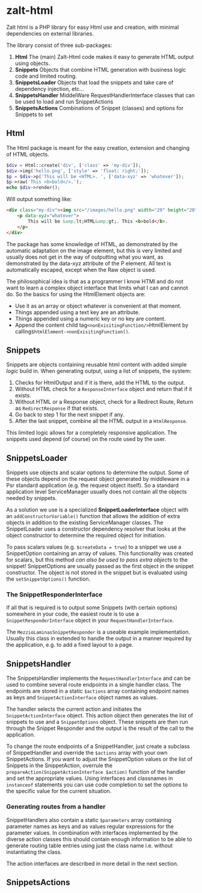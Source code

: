 # zalt-html
Zalt html is a PHP library for easy Html use and creation, with minimal dependencies on external libraries.

The library consist of three sub-packages:

1. **Html** The (main) Zalt-Html code makes it easy to generate HTML output using objects.
2. **Snippets** Objects that combine HTML generation with business logic code and limited routing.
3. **SnippetsLoader** Objects that load the snippets and take care of dependency injection, etc...
4. **SnippetsHandler** MiddelWare RequestHandlerInterface classes that can be used to load and run SnippetActions
5. **SnippetsActions** Combinations of Snippet (classes) and options for Snippets to set  

## Html

The Html package is meant for the easy creation, extension and changing of HTML objects. 

```php
$div = Html::create('div', ['class' => 'my-div']);
$div->img('hello.png', ['style' => 'float: right;']);
$p = $div->p('This will be <HTML>. ', ['data-xyz' => 'whatever']);
$p->raw('This <b>bold</>.');
echo $div->render();
```

Will output something like:

```html
<div class="my-div"><img src="/images/hello.png" width="20" height="20" style="float: right;"/>
    <p data-xyz="whatever">
        This will be &amp;lt;HTML&amp;gt;. This <b>bold</b>. 
    </p>
</div>
```

The package has some knowledge of HTML, as demonstrated by the automatic adaptation on the image element, but this
is very limited and usually does not get in the way of outputting what you want, as demonstrated by the data-xyz 
attribute of the P element. All text is automatically escaped, except when the Raw object is used. 

The philosophical idea is that as a programmer I know HTMl and do not want to learn a complex object interface that 
limits what I can and cannot do. So the basics for using the HtmlElement objects are:
- Use it as an array or object whatever is convenient at that moment.
- Things appended using a text key are an attribute.
- Things appended using a numeric key or no key are content.
- Append the content child tag``<nonExisitingFunction/>``HtmlElement by calling``$htmlElement->nonExisitingFunction()``.


## Snippets

Snippets are objects containing reusable html content with added simple *logic* build in. When generating output, using 
a list of snippets, the system:

1. Checks for HtmlOutput and if it is there, add the HTML to the output.
2. Without HTML check for a ``ResponseInterface`` object and return that if it exists.
3. Without HTML or a Response object, check for a Redirect Route, Return as ``RedirectResponse`` if that exists.
4. Go back to step 1 for the next snippet if any.
5. After the last snippet, combine all the HTML output in a ``HtmlResponse``.

This limited logic allows for a completely responsive application. The snippets used depend (of course) on the route
used by the user.


## SnippetsLoader

Snippets use objects and scalar options to determine the output. Some of these objects depend on the request object 
generated by middleware in a Psr standard application (e.g. the request object itself). So a standard application level
ServiceManager usually does not contain all the objects needed by snippets. 

As a solution we use is a specialized **SnippetLoaderInterface** object with an ``addConstructorVariable()`` function 
that allows the addition of extra objects in addition to the existing ServiceManager classes. The SnippetLoader uses a 
constructor dependency resolver that looks at the object constructor to determine the required object for initiation.

To pass scalars values (e.g. ``$createData = true``) to a snippet we use a SnippetOption containing an array of 
values. This functionality was created for scalars, but this method *can also be used to pass extra objects* to the 
snippet! SnippetOptions are usually passed as the first object in the snippet constructor. The object is not stored 
in the snippet but is evaluated using the ``setSnippetOptions()`` function. 

### The SnippetResponderInterface

If all that is required is to output some Snippets (with certain options) somewhere in your code, the easiest route
is to use a ``SnippetResponderInterface`` object in your ``RequestHandlerInterface``. 

The ``MezzioLaminasSnippetResponder`` is a useable example implementation. Usually this class in extended to handle 
the output in a manner required by the application, e.g. to add a fixed layout to a page.


## SnippetsHandler

The SnippetsHandler implements the ``RequestHandlerInterface`` and can be used to combine several route endpoints
in a single handler class. The endpoints are stored in a static ``$actions`` array containing endpoint names as keys 
and ``SnippetActionInterface`` object names as values.

The handler selects the current action and initiates the ``SnippetActionInterface`` object. This action object then 
generates the list of snippets to use and a ``SnippetOptions`` object. These snippets are then run through the 
Snippet Responder and the output is the result of the call to the application.

To change the route endpoints of a SnippetHandler, just create a subclass of SnippetHandler and override the ``$actions``
array with your own SnippetActions. If you want to adjust the SnippetOption values or the list of Snippets in the 
SnippetAction, overrule the ``prepareAction(SnippetActionInterface $action)`` function of the handler and set
the appropriate values. Using interfaces and classnames in ``instanceof`` statements you can use code completion
to set the options to the specific value for the current situation.

### Generating routes from a handler

SnippetHandlers also contain a static ``$parameters`` array containing parameter names as keys and as values regular 
expressions for the parameter values. In combination with interfaces implemented by the diverse action classes 
this should contain enough information to be able to generate routing table entries using just the class name i.e.
without instantiating the class.

The action interfaces are described in more detail in the next section.


## SnippetsActions